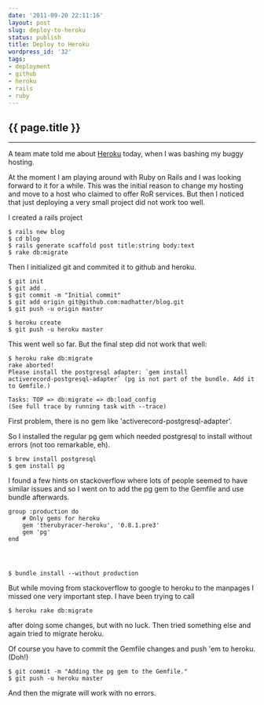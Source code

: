 ```yaml
---
date: '2011-09-20 22:11:16'
layout: post
slug: deploy-to-heroku
status: publish
title: Deploy to Heroku
wordpress_id: '32'
tags:
- deployment
- github
- heroku
- rails
- ruby
---
```


{{ page.title }}
----------------
----------------

A team mate told me about [Heroku](http://heroku.com/) today, when I was bashing my buggy hosting.

At the moment I am playing around with Ruby on Rails and I was looking forward to it for a while. This was the initial reason to change my hosting and move to a host who claimed to offer RoR services. But then I noticed that just deploying a very small project did not work too well.

I created a rails project

    
    $ rails new blog
    $ cd blog
    $ rails generate scaffold post title:string body:text
    $ rake db:migrate


Then I initialized git and commited it to github and heroku.

    
    $ git init
    $ git add .
    $ git commit -m "Initial commit"
    $ git add origin git@github.com:madhatter/blog.git
    $ git push -u origin master
    
    $ heroku create
    $ git push -u heroku master


This went well so far. But the final step did not work that well:

    
    $ heroku rake db:migrate
    rake aborted!
    Please install the postgresql adapter: `gem install 
	activerecord-postgresql-adapter` (pg is not part of the bundle. Add it to Gemfile.)
    
    Tasks: TOP => db:migrate => db:load_config
    (See full trace by running task with --trace)


First problem, there is no gem like 'activerecord-postgresql-adapter'.

So I installed the regular pg gem which needed postgresql to install without errors (not too remarkable, eh).

    
    $ brew install postgresql
    $ gem install pg


I found a few hints on stackoverflow where lots of people seemed to have similar issues and so I went on to add the pg gem to the Gemfile and use bundle afterwards.

    
    group :production do
        # Only gems for heroku
        gem 'therubyracer-heroku', '0.8.1.pre3'
        gem 'pg'
    end



    
    $ bundle install --without production


But while moving from stackoverflow to google to heroku to the manpages I missed one very important step. I have been trying to call

    
    $ heroku rake db:migrate


after doing some changes, but with no luck. Then tried something else and again tried to migrate heroku.

Of course you have to commit the Gemfile changes and push 'em to heroku. (Doh!)

    
    $ git commit -m "Adding the pg gem to the Gemfile."
    $ git push -u heroku master


And then the migrate will work with no errors.

